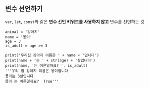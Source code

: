 ## 변수 선언하기

`var`, `let`, `const`와 같은 **변수 선언 키워드를 사용하지 않고** 변수를 선언하는 것

```run-python
animal = '강아지'
name = '몽이'
age = 3
is_adult = age >= 3

print('우리집 강아지 이름은 ' + name + '입니다')
print(name + '는 ' + str(age) + '살입니다')
print(name, '는 어른일까요? ', is_adult) 
'''우리 집 강아지 이름은 몽이입니다
몽이는 3살입니다
몽이 는 어른일까요?  True'''
```